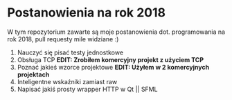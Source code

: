 # Postanowienia na rok 2018
W tym repozytorium zawarte są moje postanowienia dot. programowania na rok 2018, pull requesty mile widziane :)


1. Nauczyć się pisać testy jednostkowe 
2. Obsługa TCP **EDIT: Zrobiłem komercyjny projekt z użyciem TCP**
3. Poznać jakieś wzorce projektowe **EDIT: Użyłem w 2 komercyjnych projektach**
4. Inteligentne wskaźniki zamiast raw
5. Napisać jakiś prosty wrapper HTTP w Qt || SFML
